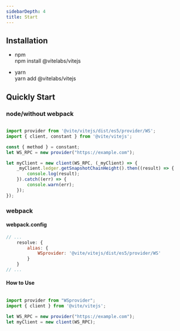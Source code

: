 ```yaml
---
sidebarDepth: 4
title: Start
---
```



## Installation
- npm  
npm install @vitelabs/vitejs

- yarn   
yarn add @vitelabs/vitejs

## Quickly Start  

### node/without webpack
```javascript

import provider from '@vite/vitejs/dist/es5/provider/WS';
import { client, constant } from '@vite/vitejs';

const { method } = constant;
let WS_RPC = new provider("https://example.com");

let myClient = new client(WS_RPC, (_myClient) => {
    _myClient.ledger.getSnapshotChainHeight().then((result) => {
        console.log(result);
    }).catch((err) => {
        console.warn(err);
    });
});

```

### webpack  

#### webpack.config  

```javascript
// ...
    resolve: {
        alias: {
            WSprovider: '@vite/vitejs/dist/es5/provider/WS'
        }
    }
// ...
```
#### How to Use
```javascript

import provider from "WSprovider";
import { client } from '@vite/vitejs';

let WS_RPC = new provider("https://example.com");
let myClient = new client(WS_RPC);

```
